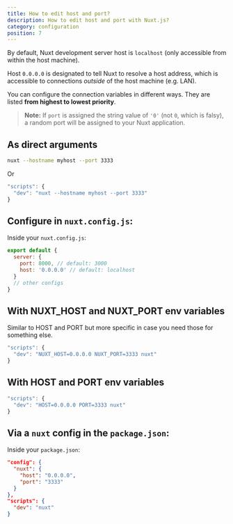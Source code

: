 ```yaml
---
title: How to edit host and port?
description: How to edit host and port with Nuxt.js?
category: configuration
position: 7
---
```


By default, Nuxt development server host is `localhost` (only accessible from within the host machine).

Host `0.0.0.0` is designated to tell Nuxt to resolve a host address, which is accessible to connections _outside_ of the host machine (e.g. LAN).

You can configure the connection variables in different ways. They are listed **from highest to lowest priority**.

> **Note:** If `port` is assigned the string value of `'0'` (not `0`, which is falsy), a random port will be assigned to your Nuxt application.

## As direct arguments

```sh
nuxt --hostname myhost --port 3333
```

Or

```js
"scripts": {
  "dev": "nuxt --hostname myhost --port 3333"
}
```

## Configure in `nuxt.config.js`:

Inside your `nuxt.config.js`:

```js
export default {
  server: {
    port: 8000, // default: 3000
    host: '0.0.0.0' // default: localhost
  }
  // other configs
}
```

## With NUXT_HOST and NUXT_PORT env variables

Similar to HOST and PORT but more specific in case you need those for something else.

```js
"scripts": {
  "dev": "NUXT_HOST=0.0.0.0 NUXT_PORT=3333 nuxt"
}
```

## With HOST and PORT env variables

```js
"scripts": {
  "dev": "HOST=0.0.0.0 PORT=3333 nuxt"
}
```

## Via a `nuxt` config in the `package.json`:

Inside your `package.json`:

```json
"config": {
  "nuxt": {
    "host": "0.0.0.0",
    "port": "3333"
  }
},
"scripts": {
  "dev": "nuxt"
}
```
